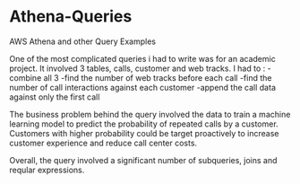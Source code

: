 # Athena-Queries
AWS Athena and other Query Examples


One of the most complicated queries i had to write was for an academic project. It involved 3 tables, calls, customer and web tracks. I had to :
-combine all 3
-find the number of web tracks before each call
-find the number of call interactions against each customer
-append the call data against only the first call

The business problem behind the query involved the data to train a machine learning model to predict the probability of repeated calls by a customer. Customers with higher probability could be target proactively to increase customer experience and reduce call center costs.

Overall, the query involved a significant number of subqueries, joins and reqular expressions.


